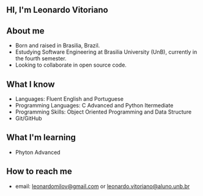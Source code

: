 ## HI, I'm Leonardo Vitoriano

## About me

- Born and raised in Brasilia, Brazil.
- Estudying Software Engineering at Brasilia University (UnB), currently in the fourth semester.
- Looking to collaborate in open source code.

## What I know


- Languages: Fluent English and Portuguese
- Programming Languages: C Advanced and Python Itermediate 
- Programming Skills: Object Oriented Programming and Data Structure
- Git/GitHub

## What I'm learning

- Phyton Advanced

## How to reach me

- email: leonardomilov@gmail.com or leonardo.vitoriano@aluno.unb.br
